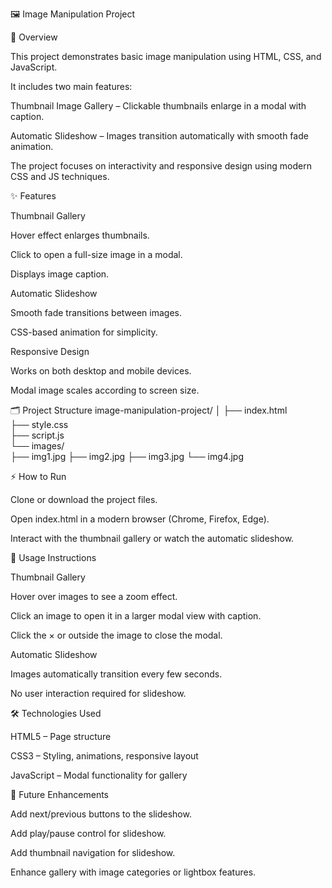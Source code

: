 🖼️ Image Manipulation Project



🚀 Overview

This project demonstrates basic image manipulation using HTML, CSS, and JavaScript.

It includes two main features:

Thumbnail Image Gallery – Clickable thumbnails enlarge in a modal with caption.

Automatic Slideshow – Images transition automatically with smooth fade animation.

The project focuses on interactivity and responsive design using modern CSS and JS techniques.

✨ Features

Thumbnail Gallery

Hover effect enlarges thumbnails.

Click to open a full-size image in a modal.

Displays image caption.

Automatic Slideshow

Smooth fade transitions between images.

CSS-based animation for simplicity.

Responsive Design

Works on both desktop and mobile devices.

Modal image scales according to screen size.

🗂️ Project Structure
image-manipulation-project/
│
├── index.html       
├── style.css        
├── script.js        
└── images/     
     ├── img1.jpg
     ├── img2.jpg
     ├── img3.jpg
     └── img4.jpg

⚡ How to Run

Clone or download the project files.

Open index.html in a modern browser (Chrome, Firefox, Edge).

Interact with the thumbnail gallery or watch the automatic slideshow.

📝 Usage Instructions

Thumbnail Gallery

Hover over images to see a zoom effect.

Click an image to open it in a larger modal view with caption.

Click the × or outside the image to close the modal.

Automatic Slideshow

Images automatically transition every few seconds.

No user interaction required for slideshow.

🛠️ Technologies Used

HTML5 – Page structure

CSS3 – Styling, animations, responsive layout

JavaScript – Modal functionality for gallery

🔮 Future Enhancements

Add next/previous buttons to the slideshow.

Add play/pause control for slideshow.

Add thumbnail navigation for slideshow.

Enhance gallery with image categories or lightbox features.
